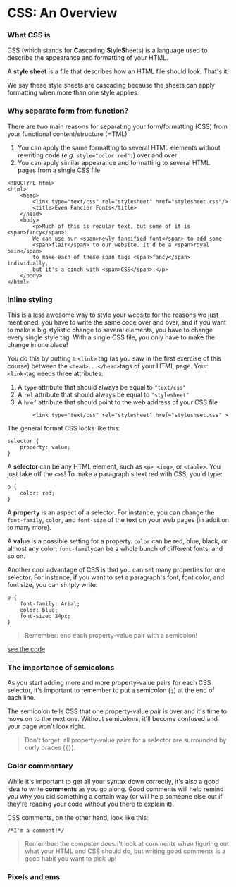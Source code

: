 # CSS: An Overview

### **What CSS is**

CSS \(which stands for **C**ascading **S**tyle**S**heets\) is a language used to describe the appearance and formatting of your HTML.

A **style sheet** is a file that describes how an HTML file should look. That's it!

We say these style sheets are cascading because the sheets can apply formatting when more than one style applies.

### **Why separate form from function?**

There are two main reasons for separating your form\/formatting \(CSS\) from your functional content\/structure \(HTML\):

1. You can apply the same formatting to several HTML elements without rewriting code \(_e.g._ `style="color:red":`\) over and over
2. You can apply similar appearance and formatting to several HTML pages from a single CSS file

```
<!DOCTYPE html>
<html>
    <head>
        <link type="text/css" rel="stylesheet" href="stylesheet.css"/>
        <title>Even Fancier Fonts</title>
    </head>
    <body>
        <p>Much of this is regular text, but some of it is <span>fancy</span>!
        We can use our <span>newly fancified font</span> to add some
        <span>flair</span> to our website. It'd be a <span>royal pain</span> 
        to make each of these span tags <span>fancy</span> individually,
        but it's a cinch with <span>CSS</span>!</p>
    </body>
</html>
```

### **Inline styling**

This is a less awesome way to style your website for the reasons we just mentioned: you have to write the same code over and over, and if you want to make a big stylistic change to several elements, you have to change every single style tag. With a single CSS file, you only have to make the change in one place!

You do this by putting a `<link>` tag \(as you saw in the first exercise of this course\) between the `<head>...</head>`tags of your HTML page. Your `<link>`tag needs three attributes:

1. A `type` attribute that should always be equal to `"text/css"`
2. A `rel` attribute that should always be equal to `"stylesheet"`
3. A `href` attribute that should point to the web address of your CSS file

```
        <link type="text/css" rel="stylesheet" href="stylesheet.css" >
```

The general format CSS looks like this:

```
selector {
    property: value;
}
```

A **selector** can be any HTML element, such as `<p>`, `<img>`, or `<table>`. You just take off the `<>`s! To make a paragraph's text red with CSS, you'd type:

```
p {
    color: red;
}
```

A **property** is an aspect of a selector. For instance, you can change the `font-family`, `color`, and `font-size` of the text on your web pages \(in addition to many more\).

A **value** is a possible setting for a property. `color` can be red, blue, black, or almost any color; `font-family`can be a whole bunch of different fonts; and so on.

Another cool advantage of CSS is that you can set many properties for one selector. For instance, if you want to set a paragraph's font, font color, and font size, you can simply write:

```
p {
    font-family: Arial;
    color: blue;
    font-size: 24px;
}
```

> Remember: end each property-value pair with a semicolon!

[see the code](https://denishromenko.gitbooks.io/codeacademy_doc/content/introduction_to_css/ex1.html)

### **The importance of semicolons**

As you start adding more and more property-value pairs for each CSS selector, it's important to remember to put a semicolon \(`;`\) at the end of each line.

The semicolon tells CSS that one property-value pair is over and it's time to move on to the next one. Without semicolons, it'll become confused and your page won't look right.

> Don't forget: all property-value pairs for a selector are surrounded by curly braces \(`{}`\).

### **Color commentary**

While it's important to get all your syntax down correctly, it's also a good idea to write **comments** as you go along. Good comments will help remind you why you did something a certain way \(or will help someone else out if they're reading your code without you there to explain it\).

CSS comments, on the other hand, look like this:

```
/*I'm a comment!*/
```

> Remember: the computer doesn't look at comments when figuring out what your HTML and CSS should do, but writing good comments is a good habit you want to pick up!



### **Pixels and ems**






